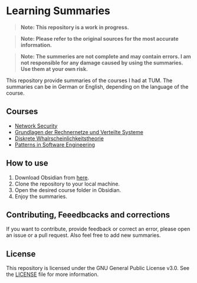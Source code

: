 # Learning Summaries

> __Note: This repository is a work in progress.__

> __Note: Please refer to the original sources for the most accurate information.__

> __Note: The summeries are not complete and may contain errors. I am not responsible for any damage caused by using the summaries. Use them at your own risk.__

This repository provide summaries of the courses I had at TUM. The summaries can be in German or English, depending on the language of the course.

## Courses

- [Network Security](./Network%20security/)
- [Grundlagen der Rechnernetze und Verteilte Systeme](./GRNVS)
- [Diskrete Whalrscheinlichkeitstheorie](./DWT/)
- [Patterns in Software Engineering](./Patterns%20in%20Software%20Engineering/)

## How to use

1. Download Obsidian from [here](https://obsidian.md/).
2. Clone the repository to your local machine.
3. Open the desired course folder in Obsidian.
4. Enjoy the summaries.

## Contributing, Feeedbcacks and corrections

If you want to contribute, provide feedback or correct an error, please open an issue or a pull request.
Also feel free to add new summaries.

## License

This repository is licensed under the GNU General Public License v3.0. See the [LICENSE](./LICENSE) file for more information.
